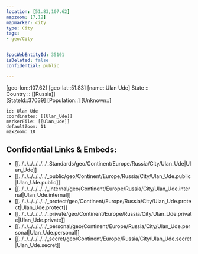 ```yaml
---
location: [51.83,107.62] 
mapzoom: [7,12] 
mapmarker: city 
type: City
tags:
- geo/City


SpocWebEntityId: 35101
isDeleted: false
confidential: public

---
```

[geo-lon::107.62] 
[geo-lat::51.83] 
[name::Ulan Ude] 
State ::  
Country :: [[Russia]]  
[StateId::37039] 
[Population::] 
[Unknown::] 


```leaflet
id: Ulan Ude
coordinates: [[Ulan_Ude]] 
markerFile: [[Ulan_Ude]] 
defaultZoom: 11 
maxZoom: 18
```


## Confidential Links & Embeds: 
- [[../../../../../../_Standards/geo/Continent/Europe/Russia/City/Ulan_Ude|Ulan_Ude]] 
- [[../../../../../../_public/geo/Continent/Europe/Russia/City/Ulan_Ude.public|Ulan_Ude.public]] 
- [[../../../../../../_internal/geo/Continent/Europe/Russia/City/Ulan_Ude.internal|Ulan_Ude.internal]] 
- [[../../../../../../_protect/geo/Continent/Europe/Russia/City/Ulan_Ude.protect|Ulan_Ude.protect]] 
- [[../../../../../../_private/geo/Continent/Europe/Russia/City/Ulan_Ude.private|Ulan_Ude.private]] 
- [[../../../../../../_personal/geo/Continent/Europe/Russia/City/Ulan_Ude.personal|Ulan_Ude.personal]] 
- [[../../../../../../_secret/geo/Continent/Europe/Russia/City/Ulan_Ude.secret|Ulan_Ude.secret]] 

